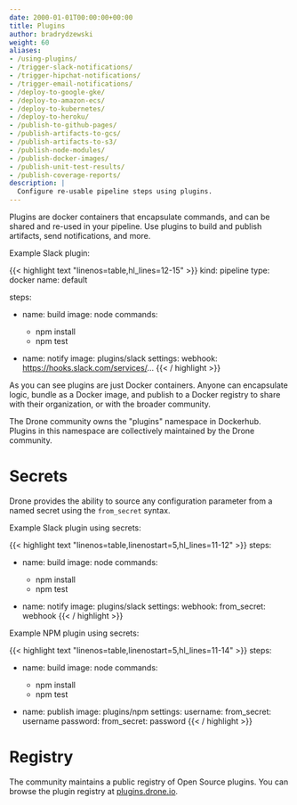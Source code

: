 ```yaml
---
date: 2000-01-01T00:00:00+00:00
title: Plugins
author: bradrydzewski
weight: 60
aliases:
- /using-plugins/
- /trigger-slack-notifications/
- /trigger-hipchat-notifications/
- /trigger-email-notifications/
- /deploy-to-google-gke/
- /deploy-to-amazon-ecs/
- /deploy-to-kubernetes/
- /deploy-to-heroku/
- /publish-to-github-pages/
- /publish-artifacts-to-gcs/
- /publish-artifacts-to-s3/
- /publish-node-modules/
- /publish-docker-images/
- /publish-unit-test-results/
- /publish-coverage-reports/
description: |
  Configure re-usable pipeline steps using plugins.
---
```


Plugins are docker containers that encapsulate commands, and can be shared and re-used in your pipeline. Use plugins to build and publish artifacts, send notifications, and more.

Example Slack plugin:

{{< highlight text "linenos=table,hl_lines=12-15" >}}
kind: pipeline
type: docker
name: default

steps:
- name: build
  image: node
  commands:
  - npm install
  - npm test

- name: notify
  image: plugins/slack
  settings:
    webhook: https://hooks.slack.com/services/...
{{< / highlight >}}

As you can see plugins are just Docker containers. Anyone can encapsulate logic, bundle as a Docker image, and publish to a Docker registry to share with their organization, or with the broader community.

<div class="alert alert-info">
The Drone community owns the "plugins" namespace in Dockerhub. Plugins in this namespace are collectively maintained by the Drone community.
</div>

# Secrets

Drone provides the ability to source any configuration parameter from a named secret using the `from_secret` syntax.

Example Slack plugin using secrets:

{{< highlight text "linenos=table,linenostart=5,hl_lines=11-12" >}}
steps:
- name: build
  image: node
  commands:
  - npm install
  - npm test

- name: notify
  image: plugins/slack
  settings:
    webhook:
      from_secret: webhook
{{< / highlight >}}

Example NPM plugin using secrets:

{{< highlight text "linenos=table,linenostart=5,hl_lines=11-14" >}}
steps:
- name: build
  image: node
  commands:
  - npm install
  - npm test

- name: publish
  image: plugins/npm
  settings:
    username:
      from_secret: username
    password:
      from_secret: password
{{< / highlight >}}

# Registry

The community maintains a public registry of Open Source plugins. You can browse the plugin registry at [plugins.drone.io](http://plugins.drone.io).